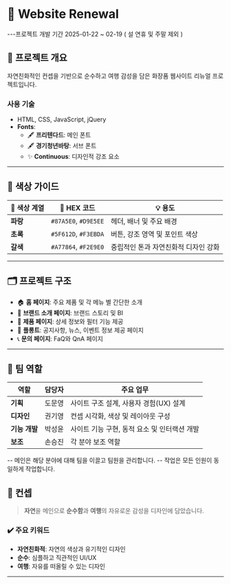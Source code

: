 # 🌿 **Website Renewal**

---프로젝트 개발 기간 2025-01-22 ~ 02-19 ( 설 연휴 및 주말 제외 )

## 🌟 **프로젝트 개요**
자연친화적인 컨셉을 기반으로 순수하고 여행 감성을 담은 화장품 웹사이트 리뉴얼 프로젝트입니다.  
### **사용 기술**
- HTML, CSS, JavaScript, jQuery
- **Fonts**:
  - 🖋 **프리텐다드**: 메인 폰트
  - 🖋 **경기청년바탕**: 서브 폰트
  - ✨ **Continuous**: 디자인적 강조 요소

---

## 🎨 **색상 가이드**
| 🎨 색상 계열 | 🎨 HEX 코드        | 💡 용도                              |
|--------------|-------------------|--------------------------------------|
| **파랑**     | `#87A5E0`, `#D9E5EE` | 헤더, 배너 및 주요 배경                |
| **초록**     | `#5F612D`, `#F3EBDA` | 버튼, 강조 영역 및 포인트 색상         |
| **갈색**     | `#A77864`, `#F2E9E0` | 중립적인 톤과 자연친화적 디자인 강화 |

---

## 🗂️ **프로젝트 구조**
- 🏠 **홈 페이지**: 주요 제품 및 각 메뉴 별 간단한 소개  
- 🌿 **브랜드 소개 페이지**: 브랜드 스토리 및 BI  
- 💄 **제품 페이지**: 상세 정보와 필터 기능 제공  
- 🏢 **플롱트**: 공지사항, 뉴스, 이벤트 정보 제공 페이지  
- 📞 **문의 페이지**: FaQ와 QnA 페이지 

---

## 👥 **팀 역할**
| 역할         | 담당자   | 주요 업무                                   |
|--------------|----------|--------------------------------------------|
| **기획**      | 도문영   | 사이트 구조 설계, 사용자 경험(UX) 설계        |
| **디자인**    | 권기영   | 컨셉 시각화, 색상 및 레이아웃 구성            |
| **기능 개발** | 박성윤   | 사이트 기능 구현, 동적 요소 및 인터랙션 개발   |
| **보조**      | 손승진   | 각 분야 보조 역할 

-- 메인은 해당 분야에 대해 팀을 이끌고 팀원을 관리합니다. 
-- 작업은 모든 인원이 동일하게 작업합니다. 

## 📌 **컨셉**
> **자연**을 메인으로 **순수함**과 **여행**의 자유로운 감성을 디자인에 담았습니다.  

### ✔️ 주요 키워드
- **자연친화적**: 자연의 색상과 유기적인 디자인  
- **순수**: 심플하고 직관적인 UI/UX  
- **여행**: 자유를 떠올릴 수 있는 디자인

---
